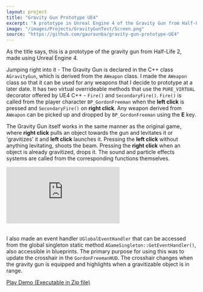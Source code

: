 ```yaml
---
layout: project
title: "Gravity Gun Prototype UE4"
excerpt: "A prototype in Unreal Engine 4 of the Gravity Gun from Half-Life 2."
image: "/images/Projects/GravityGunTest/Screen.png"
source: "https://github.com/gauravnba/gravity-gun-prototype-UE4"
---
```


As the title says, this is a prototype of the gravity gun from Half-Life 2, made using Unreal Engine 4.

Jumping right into it - The Gravity Gun is declared in the C++ class ``AGravityGun``, which is derived from the ``AWeapon`` class. I made the ``AWeapon`` class so that it can be used for any weapons that I decide to prototype at a later date. It has two virtual overrideable methods that use the ``PURE_VIRTUAL`` decorator offered by UE4 C++ - ``Fire()`` and ``SecondaryFire()``. ``Fire()`` is called from the player character ``BP_GordonFreeman`` when the **left click** is pressed and ``SecondaryFire()`` on **right click**. Any weapon derived from ``AWeapon`` can be picked up and dropped by ``BP_GordonFreeman`` using the **E** key.

The Gravity Gun itself works in the same manner as the original game, where **right click** pulls an object towards the gun and levitates it or 'gravitizes' it and **left click** launches it. Pressing the **left click** without anything levitating, shoots the beam. Pressing the **right click** when an object is already gravitized, drops it. The sound and particle effects systems are called from the corresponding functions themselves.

<div class="yt-player"><iframe src="https://www.youtube.com/embed/-xHItnCfwwE" frameborder="0" allow="autoplay; encrypted-media" allowfullscreen></iframe></div><br/>

I also made an event handler ``UGlobalEventHandler`` that can be accessed from the global singleton static method ``AGameSingleton::GetEventHandler()``, also accessible in blueprints. The primary purpose for using this was to update the crosshair in the ``GordonFreemanHUD``. The crosshair changes when the gravity gun is equipped and highlights when a gravitizable object is in range.

<a href="https://drive.google.com/open?id=1MlR4lLFx1HOAZoFAWdW64DFMj-XkjxZp" class="button fit">Play Demo (Executable in Zip file)</a>